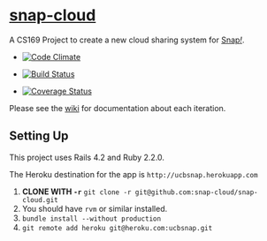 # [snap-cloud][hk-app]
A CS169 Project to create a new cloud sharing system for [Snap<i>!</i>][sbe].

* [![Code Climate](https://codeclimate.com/github/snap-cloud/snap-cloud/badges/gpa.svg)](https://codeclimate.com/github/snap-cloud/snap-cloud)

* [![Build Status](https://travis-ci.org/snap-cloud/snap-cloud.svg?branch=master)](https://travis-ci.org/snap-cloud/snap-cloud)

* [![Coverage Status](https://coveralls.io/repos/snap-cloud/snap-cloud/badge.svg?branch=master)](https://coveralls.io/r/snap-cloud/snap-cloud?branch=master)

Please see the [wiki][wiki] for documentation about each iteration.

## Setting Up
This project uses Rails 4.2 and Ruby 2.2.0.

The Heroku destination for the app is `http://ucbsnap.herokuapp.com`

1. **CLONE WITH `-r`** `git clone -r git@github.com:snap-cloud/snap-cloud.git`
1. You should have `rvm` or similar installed.
2. `bundle install --without production`
3. `git remote add heroku git@heroku.com:ucbsnap.git`

[hk-app]: http://ucbsnap.herokuapp.com
[sbe]: http://snap.berkeley.edu
[wiki]: https://github.com/snap-cloud/snap-cloud/wiki/Iteration-0-Deliverables